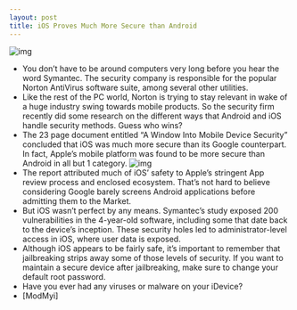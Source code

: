 ```yaml
---
layout: post
title: iOS Proves Much More Secure than Android
---
```

![img](http://media.idownloadblog.com/wp-content/uploads/2011/06/iphone-secure.jpg)
* You don’t have to be around computers very long before you hear the word Symantec. The security company is responsible for the popular Norton AntiVirus software suite, among several other utilities.
* Like the rest of the PC world, Norton is trying to stay relevant in wake of a huge industry swing towards mobile products. So the security firm recently did some research on the different ways that Android and iOS handle security methods. Guess who wins?
* The 23 page document entitled “A Window Into Mobile Device Security” concluded that iOS was much more secure than its Google counterpart. In fact, Apple’s mobile platform was found to be more secure than Android in all but 1 category.
![img](http://media.idownloadblog.com/wp-content/uploads/2011/06/symantec.png)
* The report attributed much of iOS’ safety to Apple’s stringent App review process and enclosed ecosystem. That’s not hard to believe considering Google barely screens Android applications before admitting them to the Market.
* But iOS wasn’t perfect by any means. Symantec’s study exposed 200 vulnerabilities in the 4-year-old software, including some that date back to the device’s inception. These security holes led to administrator-level access in iOS, where user data is exposed.
* Although iOS appears to be fairly safe, it’s important to remember that jailbreaking strips away some of those levels of security. If you want to maintain a secure device after jailbreaking, make sure to change your default root password.
* Have you ever had any viruses or malware on your iDevice?
* [ModMyi]

